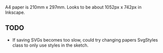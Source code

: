 A4 paper is 210mm x 297mm. Looks to be about 1052px x 742px in Inkscape.

TODO
----
- If saving SVGs becomes too slow, could try changing papers SvgStyles class to only use styles in the sketch.
